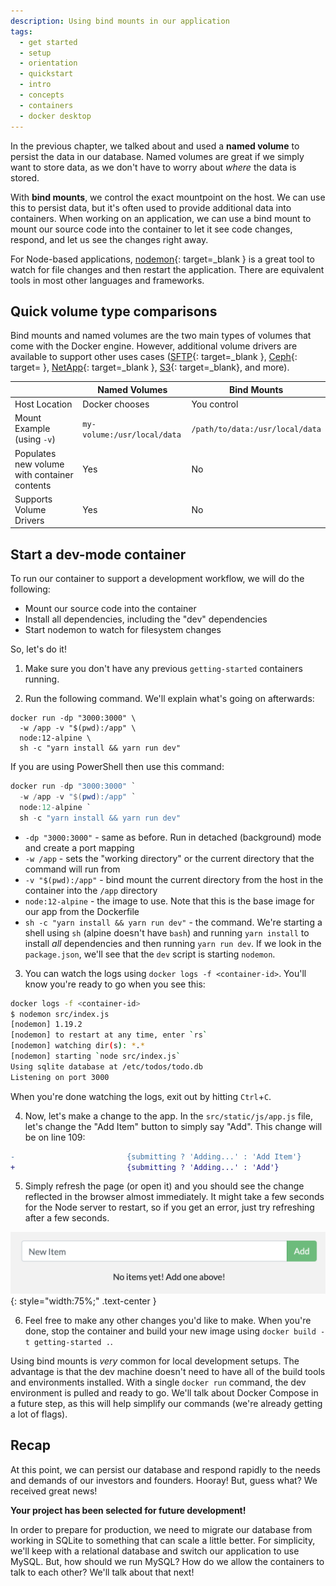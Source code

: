 ```yaml
---
description: Using bind mounts in our application
tags:
  - get started
  - setup
  - orientation
  - quickstart
  - intro
  - concepts
  - containers
  - docker desktop
---
```


In the previous chapter, we talked about and used a **named volume** to persist
the data in our database. Named volumes are great if we simply want to store
data, as we don't have to worry about _where_ the data is stored.

With **bind mounts**, we control the exact mountpoint on the host. We can use
this to persist data, but it's often used to provide additional data into
containers. When working on an application, we can use a bind mount to mount
our source code into the container to let it see code changes, respond, and let
us see the changes right away.

For Node-based applications, [nodemon](https://npmjs.com/package/nodemon){: target=_blank }
is a great tool to watch for file changes and then restart the application.
There are equivalent tools in most other languages and frameworks.

## Quick volume type comparisons

Bind mounts and named volumes are the two main types of volumes that come with
the Docker engine. However, additional volume drivers are available to support
other uses cases ([SFTP](https://github.com/vieux/docker-volume-sshfs){: target=_blank },
[Ceph](https://ceph.com/geen-categorie/getting-started-with-the-docker-rbd-volume-plugin/){: target= },
[NetApp](https://netappdvp.readthedocs.io/en/stable/){: target=_blank },
[S3](https://github.com/elementar/docker-s3-volume){: target=_blank}, and more).

|   | Named Volumes | Bind Mounts |
| - | ------------- | ----------- |
| Host Location | Docker chooses | You control |
| Mount Example (using `-v`) | `my-volume:/usr/local/data` | `/path/to/data:/usr/local/data` |
| Populates new volume with container contents | Yes | No |
| Supports Volume Drivers | Yes | No |

## Start a dev-mode container

To run our container to support a development workflow, we will do the following:

- Mount our source code into the container
- Install all dependencies, including the "dev" dependencies
- Start nodemon to watch for filesystem changes

So, let's do it!

1. Make sure you don't have any previous `getting-started` containers running.

2. Run the following command. We'll explain what's going on afterwards:

```shell
docker run -dp "3000:3000" \
  -w /app -v "$(pwd):/app" \
  node:12-alpine \
  sh -c "yarn install && yarn run dev"
```

If you are using PowerShell then use this command:

```powershell
docker run -dp "3000:3000" `
  -w /app -v "$(pwd):/app" `
  node:12-alpine `
  sh -c "yarn install && yarn run dev"
```

- `-dp "3000:3000"` - same as before. Run in detached (background) mode and create
a port mapping
- `-w /app` - sets the "working directory" or the current directory that the
command will run from
- `-v "$(pwd):/app"` - bind mount the current directory from the host in the
container into the `/app` directory
- `node:12-alpine` - the image to use. Note that this is the base image for
our app from the Dockerfile
- `sh -c "yarn install && yarn run dev"` - the command. We're starting a shell
using `sh` (alpine doesn't have `bash`) and running `yarn install` to install
_all_ dependencies and then running `yarn run dev`. If we look in the
`package.json`, we'll see that the `dev` script is starting `nodemon`.

3. You can watch the logs using `docker logs -f <container-id>`. You'll know
you're ready to go when you see this:

```bash
docker logs -f <container-id>
$ nodemon src/index.js
[nodemon] 1.19.2
[nodemon] to restart at any time, enter `rs`
[nodemon] watching dir(s): *.*
[nodemon] starting `node src/index.js`
Using sqlite database at /etc/todos/todo.db
Listening on port 3000
```

When you're done watching the logs, exit out by hitting `Ctrl`+`C`.

4. Now, let's make a change to the app. In the `src/static/js/app.js` file,
let's change the "Add Item" button to simply say "Add". This change will be on
line 109:

```diff
-                         {submitting ? 'Adding...' : 'Add Item'}
+                         {submitting ? 'Adding...' : 'Add'}
```

5. Simply refresh the page (or open it) and you should see the change reflected
in the browser almost immediately. It might take a few seconds for the Node
server to restart, so if you get an error, just try refreshing after a few seconds.

![Screenshot of updated label for Add button](../assets/images/guides/updated-add-button.png){: style="width:75%;" .text-center }

6. Feel free to make any other changes you'd like to make. When you're done,
stop the container and build your new image using `docker build -t getting-started .`.

Using bind mounts is _very_ common for local development setups. The advantage
is that the dev machine doesn't need to have all of the build tools and
environments installed. With a single `docker run` command, the dev environment
is pulled and ready to go. We'll talk about Docker Compose in a future step, as
this will help simplify our commands (we're already getting a lot of flags).

## Recap

At this point, we can persist our database and respond rapidly to the needs and
demands of our investors and founders. Hooray! But, guess what? We received
great news!

**Your project has been selected for future development!**

In order to prepare for production, we need to migrate our database from
working in SQLite to something that can scale a little better. For simplicity,
we'll keep with a relational database and switch our application to use MySQL.
But, how should we run MySQL? How do we allow the containers to talk to each
other? We'll talk about that next!
